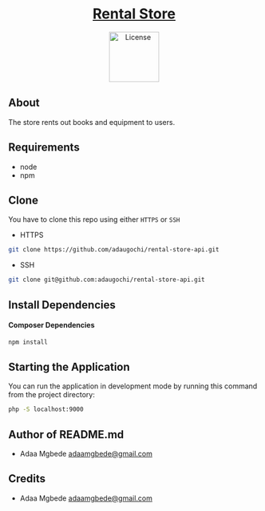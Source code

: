 <h1 align="center">
    <a href="https://macadaa.herokuapp.com/" target="_blank">
        Rental Store
    </a>
</h1>

<p align="center">
    <a href="https://laravel.com/docs/8.x/installation">
        <img src="https://raw.githubusercontent.com/laravel/art/master/logo-lockup/5%20SVG/2%20CMYK/1%20Full%20Color/laravel-logolockup-cmyk-red.svg"  width="100" alt="License">
    </a>
</p>

## About
The store rents out books and equipment to users.


## Requirements
- node
- npm

## Clone
You have to clone this repo using either `HTTPS` or `SSH`

- HTTPS
```bash
git clone https://github.com/adaugochi/rental-store-api.git
```

- SSH
```bash
git clone git@github.com:adaugochi/rental-store-api.git
```

## Install Dependencies
#### Composer Dependencies
```bash
npm install
```

## Starting the Application
You can run the application in development mode by running this command from the project directory:

```bash
php -S localhost:9000
```

## Author of README.md
- Adaa Mgbede <adaamgbede@gmail.com>

## Credits
- Adaa Mgbede <adaamgbede@gmail.com>
